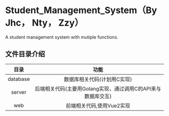 # Student_Management_System（By Jhc， Nty， Zzy）
A student management system with mutiple functions. 
## 文件目录介绍
|    目录    |                  功能                  |
|:--------:|:------------------------------------:|
| database |           数据库相关代码(计划用C实现)            |
|  server  | 后端相关代码(主要用Golang实现，通过调用C的API来与数据库交互) |
|   web    |           前端相关代码,使用Vue2实现            |             |
